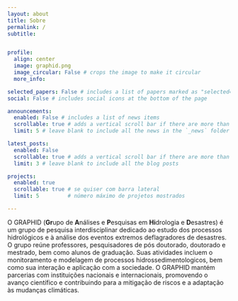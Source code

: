 ```yaml
---
layout: about
title: Sobre
permalink: /
subtitle: 


profile:
  align: center
  image: graphid.png
  image_circular: False # crops the image to make it circular
  more_info: 

selected_papers: False # includes a list of papers marked as "selected={true}"
social: False # includes social icons at the bottom of the page

announcements:
  enabled: False # includes a list of news items
  scrollable: true # adds a vertical scroll bar if there are more than 3 news items
  limit: 5 # leave blank to include all the news in the `_news` folder

latest_posts:
  enabled: False
  scrollable: true # adds a vertical scroll bar if there are more than 3 new posts items
  limit: 3 # leave blank to include all the blog posts

projects:
  enabled: true
  scrollable: true # se quiser com barra lateral
  limit: 5         # número máximo de projetos mostrados

---
```

O GRAPHID (**Gr**upo de **A**nálises e **P**esquisas em **Hi**drologia e **D**esastres) é um grupo de pesquisa interdisciplinar dedicado ao estudo dos processos hidrológicos e à análise dos eventos extremos deflagradores de desastres. O grupo reúne professores, pesquisadores de pós doutorado, doutorado e mestrado, bem como alunos de graduação. Suas atividades incluem o monitoramento e modelagem de processos hidrossedimentologicos, bem como sua interação e aplicação com a sociedade. O GRAPHID mantém parcerias com instituições nacionais e internacionais, promovendo o avanço científico e contribuindo para a mitigação de riscos e a adaptação às mudanças climáticas.